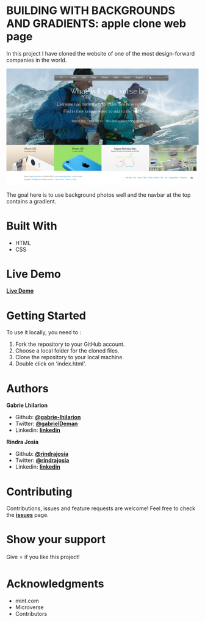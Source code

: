 # BUILDING WITH BACKGROUNDS AND GRADIENTS: apple clone web page
In this project I have cloned the website of one of the most design-forward companies in the world.

![Algorithm schema](./screenshot.png)

The goal here is to use background photos well and the navbar at the top contains a gradient.

# Built With
* HTML
* CSS

# Live Demo
**[Live Demo](https://raw.githack.com/rindrajosia/apple-clone/feature-one/index.html)**


# Getting Started
To use it locally, you need to :
1. Fork the repository to your GitHub account.
2. Choose a local folder for the cloned files.
3. Clone the repository to your local machine.
4. Double click on 'index.html'.

# Authors

**Gabrie Lhilarion**


* Github: **[@gabrie-lhilarion](https://github.com/gabrie-lhilarion)**
* Twitter: **[@gabrielDeman](https://www.twitter.com/gabrielDeman)**
* Linkedin: **[linkedin](https://www.linkedin.com/in/gabrielhilarion/)**

**Rindra Josia**

* Github: **[@rindrajosia](https://github.com/rindrajosia)**
* Twitter: **[@rindrajosia](https://twitter.com/josia_rindra)**
* Linkedin: **[linkedin](https://www.linkedin.com/in/rindra-josia-99b2111a2/)**

#  Contributing

Contributions, issues and feature requests are welcome!
Feel free to check the **[issues](https://github.com/rindrajosia/mint-clone/issues)** page.


#  Show your support

  Give ⭐️ if you like this project!

# Acknowledgments

* mint.com
* Microverse
* Contributors
